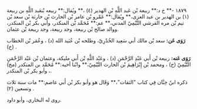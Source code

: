 ١٨٧٩ -** خ د:** ربيعة بْن عَبد اللَّهِ بْن الهدير (٤) ،** ويُقال:** ربيعه بْنعَبد اللَّهِ بن ربيعة (١) بن الهدير بن عبد العزى،** ويُقال:** عَمْرو بْن عامر بْن الحارث بْن حارثة بْن سعد بْن تيم بْن مره القرشي التَّيْمِيّ المدني،** عم:** مُحَمَّد بْن المنكدر، وأبي بكر بْن المنكدر، ووالد صالح بْن ربيعة، وجد ربيعة، وجد ربيعة بْن عثمان.

**رَوَى عَن:** سعد بْن مالك أبي سَعِيد الخُدْرِيّ، وطلحه بْن عُبَيد الله (د) ، وعُمَر بْن الخطاب (خ) .

**رَوَى عَنه:** ربيعة بْن أَبي عَبْدِ الرَّحْمَنِ (د) ، وعَبْد اللَّهِ بْن أَبي مليكة، وعثمان بْن عَبْد الرَّحْمَنِ التَّيْمِيّ (خ) ، ومحمد بْن إِبْرَاهِيمَ بْن الحارث التَّيْمِيّ،** وابْنا أخيه:** مُحَمَّد بن المنكدر (مخ) ، وأبو بكر بْن المنكدر.

ذكره ابنُ حِبَّان فِي كتاب "الثقات"،** وَقَال هو وأبو بكر بْن أَبي عاصم:** مات سنة ثلاث وتسعين (٢) .

روى له البخاري، وأبو داود.